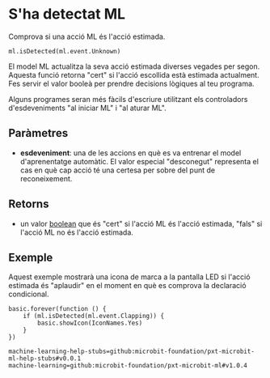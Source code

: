 # S'ha detectat ML

Comprova si una acció ML és l'acció estimada.

```sig
ml.isDetected(ml.event.Unknown)
```

El model ML actualitza la seva acció estimada diverses vegades per segon. Aquesta funció retorna "cert" si l'acció escollida està estimada actualment. Fes servir el valor booleà per prendre decisions lògiques al teu programa.

Alguns programes seran més fàcils d'escriure utilitzant els controladors d'esdeveniments "al iniciar ML" i "al aturar ML".

## Paràmetres

- **esdeveniment**: una de les accions en què es va entrenar el model d'aprenentatge automàtic. El valor especial "desconegut" representa el cas en què cap acció té una certesa per sobre del punt de reconeixement.

## Retorns

- un valor [boolean](/types/boolean) que és "cert" si l'acció ML és l'acció estimada, "fals" si l'acció ML no és l'acció estimada.

## Exemple

Aquest exemple mostrarà una icona de marca a la pantalla LED si l'acció estimada és "aplaudir" en el moment en què es comprova la declaració condicional.

```blocks
basic.forever(function () {
    if (ml.isDetected(ml.event.Clapping)) {
        basic.showIcon(IconNames.Yes)
    }
})
```

```package
machine-learning-help-stubs=github:microbit-foundation/pxt-microbit-ml-help-stubs#v0.0.1
machine-learning=github:microbit-foundation/pxt-microbit-ml#v1.0.4
```
